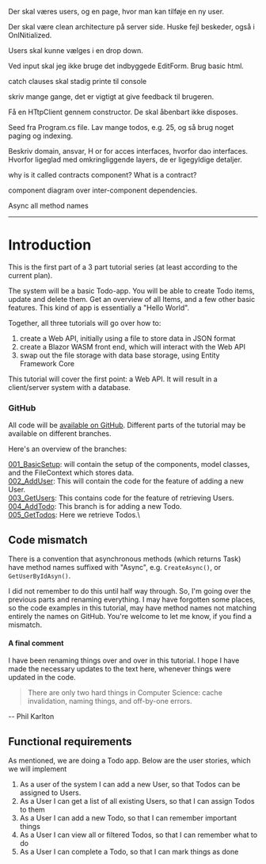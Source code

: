 Der skal væres users, og en page, hvor man kan tilføje en ny user.

Der skal være clean architecture på server side.
Huske fejl beskeder, også i OnINitialized.

Users skal kunne vælges i en drop down.

Ved input skal jeg ikke bruge det indbyggede EditForm. Brug basic html.

catch clauses skal stadig printe til console

skriv mange gange, det er vigtigt at give feedback til brugeren.

Få en HTtpClient gennem constructor. De skal åbenbart ikke disposes.

Seed fra Program.cs file. Lav mange todos, e.g. 25, og så brug noget paging og indexing.



Beskriv domain, ansvar, H or for acces interfaces, hvorfor dao interfaces. Hvorfor ligeglad med omkringliggende layers, de er ligegyldige detaljer. 

why is it called contracts component? What is a contract?

component diagram over inter-component dependencies.




Async all method names


----


# Introduction
This is the first part of a 3 part tutorial series (at least according to the current plan). 

The system will be a basic Todo-app. You will be able to create Todo items, update and delete them. 
Get an overview of all Items, and a few other basic features.
This kind of app is essentially a "Hello World".

Together, all three tutorials will go over how to:

1) create a Web API, initially using a file to store data in JSON format
2) create a Blazor WASM front end, which will interact with the Web API
3) swap out the file storage with data base storage, using Entity Framework Core

This tutorial will cover the first point: a Web API.
It will result in a client/server system with a database. 


### GitHub

All code will be [available on GitHub](https://github.com/TroelsMortensen/WasmTodo). Different parts of the tutorial may be available on different branches.

Here's an overview of the branches:

[001_BasicSetup](https://github.com/TroelsMortensen/WasmTodo/tree/001_BasicSetup): will contain the setup of the components, model classes, and the FileContext which stores data.\
[002_AddUser](https://github.com/TroelsMortensen/WasmTodo/tree/002_AddUser): This will contain the code for the feature of adding a new User.\
[003_GetUsers](https://github.com/TroelsMortensen/WasmTodo/tree/003_GetUsers): This contains code for the feature of retrieving Users.\
[004_AddTodo](https://github.com/TroelsMortensen/WasmTodo/tree/004_AddTodo): This branch is for adding a new Todo.\
[005_GetTodos](https://github.com/TroelsMortensen/WasmTodo/tree/005_GetTodos): Here we retrieve Todos.\


## Code mismatch
There is a convention that asynchronous methods (which returns Task) have method names suffixed with "Async", e.g. `CreateAsync()`, or `GetUserByIdAsyn()`.

I did not remember to do this until half way through. So, I'm going over the previous parts and renaming everything. I may have forgotten some places, so the code examples in this tutorial, may have method names not matching entirely the names on GitHub. You're welcome to let me know, if you find a mismatch.


#### A final comment
I have been renaming things over and over in this tutorial. I hope I have made the necessary updates to the text here, whenever things were updated in the code. 

> There are only two hard things in Computer Science: cache invalidation, naming things, and off-by-one errors.

-- Phil Karlton

## Functional requirements
As mentioned, we are doing a Todo app. Below are the user stories, which we will implement

1) As a user of the system I can add a new User, so that Todos can be assigned to Users.
2) As a User I can get a list of all existing Users, so that I can assign Todos to them
3) As a User I can add a new Todo, so that I can remember important things
4) As a User I can view all or filtered Todos, so that I can remember what to do
5) As a User I can complete a Todo, so that I can mark things as done
